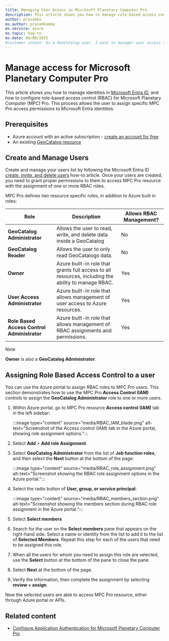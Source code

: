 ```yaml
---
title: Managing User Access in Microsoft Planetary Computer Pro
description: This article shows you how to manage role-based access control (RBAC) access to Microsoft Planetary Computer Pro.
author: prasadko
ms.author: prasadkomma
ms.service: azure
ms.topic: how-to
ms.date: 04/09/2025
#customer intent: As a GeoCatalog user, I want to manager user access to my Geocatalog so that I can assigned the appropriate permissions to authorized users of Microsoft Planetary Computer Pro.
---
```


# Manage access for Microsoft Planetary Computer Pro

This article shows you how to manage identities in [Microsoft Entra ID](/entra/fundamentals/whatis), and how to configure role-based access control (RBAC) for Microsoft Planetary Computer (MPC) Pro. This process allows the user to assign specific MPC Pro access permissions to Microsoft Entra identities.

## Prerequisites

- Azure account with an active subscription - [create an account for free](https://azure.microsoft.com/free/?ref=microsoft.com&utm_source=microsoft.com&utm_medium=docs&utm_campaign=visualstudio)
- An existing [GeoCatalog resource](./deploy-geocatalog-resource.md)

## Create and Manage Users

Create and manage your users list by following the Microsoft Entra ID [create, invite, and delete users](/entra/fundamentals/how-to-create-delete-users) how-to article. Once your users are created, you need to grant proper permissions to them to access MPC Pro resource with the assignment of one or more RBAC roles. 

MPC Pro defines two resource specific roles, in addition to Azure built in roles:

| **Role**                          | **Description**                                                                                     | **Allows RBAC Management?** |
|------------------------------------|-----------------------------------------------------------------------------------------------------|----------------------|
| **GeoCatalog Administrator**       | Allows the user to read, write, and delete data inside a GeoCatalog                                 | No                   |
| **GeoCatalog Reader**              | Allows the user to only read GeoCatalogs data.                                                          | No                   |
| **Owner**                          | Azure built-in role that grants full access to all resources, including the ability to manage RBAC.  | Yes                  |
| **User Access Administrator**      | Azure built-in role that allows management of user access to Azure resources.                      | Yes                  |
| **Role Based Access Control Administrator** | Azure built-in role that allows management of RBAC assignments and permissions.                   | Yes                  |

> [!NOTE]
> **Owner** is also a **GeoCatalog Administrator**.

## Assigning Role Based Access Control to a user

You can use the Azure portal to assign RBAC roles to MPC Pro users. This section demonstrates how to use the MPC Pro **Access Control (IAM)** controls to assign the **GeoCatalog Administrator** role to one or more users.

1. Within Azure portal, go to MPC Pro resource **Access control (IAM)** tab in the left sidebar:

    :::image type="content" source="media/RBAC_IAM_blade.png" alt-text="Screenshot of the Access control (IAM) tab in the Azure portal, showing role assignment options.":::

1. Select **Add** > **Add role Assignment**. 
1. Select **GeoCatalog Administrator** from the list of **Job function roles**, and then select the **Next** button at the bottom of the page:

    :::image type="content" source="media/RBAC_role_assignment.png" alt-text="Screenshot showing the RBAC role assignment options in the Azure portal.":::

1. Select the radio button of **User, group, or service principal**:

    :::image type="content" source="media/RBAC_members_section.png" alt-text="Screenshot showing the members section during RBAC role assignment in the Azure portal.":::

1. Select **Select members**
1. Search for the user on the **Select members** pane that appears on the right-hand side. Select a name or identity from the list to add it to the list of **Selected Members**. Repeat this step for each of the users that need to be assigned this role. 
1. When all the users for whom you need to assign this role are selected, use the **Select** button at the bottom of the pane to close the pane.

1. Select **Next** at the bottom of the page.
1. Verify the information, then complete the assignment by selecting **review + assign**.

Now the selected users are able to access MPC Pro resource, either through Azure portal or APIs.

## Related content

- [Configure Application Authentication for Microsoft Planetary Computer Pro](./application-authentication.md)